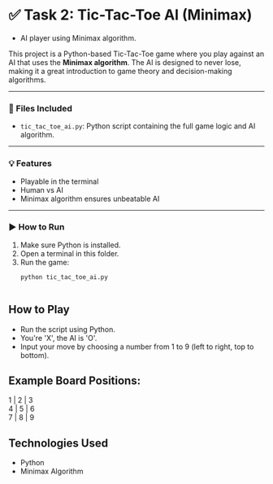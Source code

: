 # ✅ Task 2: Tic-Tac-Toe AI (Minimax)

- AI player using Minimax algorithm.

This project is a Python-based Tic-Tac-Toe game where you play against an AI that uses the **Minimax algorithm**. The AI is designed to never lose, making it a great introduction to game theory and decision-making algorithms.

---

### 📁 Files Included
- `tic_tac_toe_ai.py`: Python script containing the full game logic and AI algorithm.

---

### 💡 Features
- Playable in the terminal
- Human vs AI
- Minimax algorithm ensures unbeatable AI

---

### ▶️ How to Run
1. Make sure Python is installed.
2. Open a terminal in this folder.
3. Run the game:
   ```bash
   python tic_tac_toe_ai.py



## How to Play
- Run the script using Python.
- You're 'X', the AI is 'O'.
- Input your move by choosing a number from 1 to 9 (left to right, top to bottom).

## Example Board Positions:
1 | 2 | 3  
4 | 5 | 6  
7 | 8 | 9

## Technologies Used
- Python
- Minimax Algorithm
